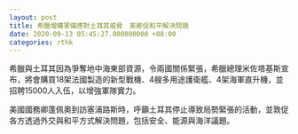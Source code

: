 ```yaml
---
layout: post
title: 希臘增購軍備應對土耳其威脅　美卿促和平解決問題
date: 2020-09-13 05:45:27.000000000 +08:00
categories: rthk
---
```


希臘與土耳其因為爭奪地中海東部資源，令兩國關係緊張，希臘總理米佐塔基斯宣布，將會購買18架法國製造的新型戰機、4艘多用途護衛艦、4架海軍直升機，並招聘15000人入伍，以增強軍隊實力。

美國國務卿蓬佩奧到訪塞浦路斯時，呼籲土耳其停止導致局勢緊張的活動，並敦促各方透過外交與和平方式解決問題，包括安全、能源與海洋議題。

